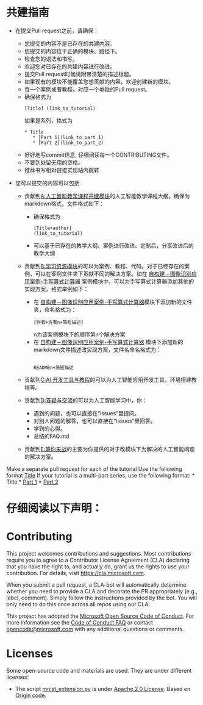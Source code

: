 # 共建指南

- 在提交Pull request之前，请确保：
   - 您提交的内容不是已存在的共建内容。
   - 您提交的内容位于正确的模块、路径下。
   - 检查您的语法和书写。
   - 欢迎您对已存在的共建内容进行改进。
   - 提交Pull request时候请附带清楚的描述标题。
   - 如果现有的模块不能覆盖您想贡献的内容，欢迎创建新的模块。
   - 每一个案例或者教程，对应一个单独的Pull request。
   - 确保格式为 <pre><code>[Title] (link_to_tutorial)</code></pre> 如果是系列，格式为
     <pre><code>* Title
        * [Part 1](link_to_part_1)
        * [Part 2](link_to_part_2)</code></pre>
   - 好好地写commit信息, 仔细阅读每一个CONTRIBUTING文件。 
   - 不要到处留无用的空格。
   - 推荐书写相对链接实现站内跳转

- 您可以提交的内容可以包括
   - 贡献到[A:人工智能教学课程共建模块](./A-教学-人工智能教学课程分享与共建)的人工智能教学课程大纲。确保为markdown格式，文件格式如下：
       - 确保格式为 <pre><code>[Title+author] (link_to_tutorial)</code></pre> 
       - 可以基于已存在的教学大纲、案例进行改进、定制后，分享改进后的教学大纲
  
    - 贡献到[B:学习资源模块](./B-学习资源)的可以为案例、教程、代码。对于已经存在的案例，可以在案例文件夹下贡献不同的解决方案。如在 [自构建－图像识别应用案例-手写算式计算器](./B-学习资源/BB9-自构建－图像识别应用案例-手写算式计算器) 案例模块中，可以为手写算式计算器添加其他的实现方案。格式举例如下：
       - 在 [自构建－图像识别应用案例-手写算式计算器](./B-学习资源/BB9-自构建－图像识别应用案例-手写算式计算器)模块下添加新的文件夹，命名格式为：<pre><code>[作者+方案n+简短描述]</code></pre> n为该案例模块下的顺序第n个解决方案
       - 在 [自构建－图像识别应用案例-手写算式计算器](./B-学习资源/BB9-自构建－图像识别应用案例-手写算式计算器) 模块下添加新的markdown文件描述改实现方案，文件名命名格式为：<pre><code> READMEn+简短描述</code></pre>
   
    - 贡献到[C:AI 开发工具与教程](./C-AI开发工具与教程)的可以为人工智能应用开发工具，环境搭建教程等。
    
    - 贡献到[D:答疑与交流](./D-答疑与交流)的可以为人工智能学习中，你：
      - 遇到的问题，也可以直接在“issues”里提问。
      - 对别人问题的解答，也可以直接在“issues”里回答。
      - 学到的心得。
      - 总结的FAQ.md 
  
    - 贡献到[E:等你来战](./E-等你来战)的主要为你提供的对于改模块下为解决的人工智能问题的解决方案。

Make a separate pull request for each of the tutorial
Use the following format [Title](link_to_tutorial)
If your tutorial is a multi-part series, use the following format: 
    * Title
        * [Part 1](link_to_part_1)
        * [Part 2](link_to_part_2)

# 仔细阅读以下声明：

# Contributing

This project welcomes contributions and suggestions.  Most contributions require you to agree to a
Contributor License Agreement (CLA) declaring that you have the right to, and actually do, grant us
the rights to use your contribution. For details, visit https://cla.microsoft.com.

When you submit a pull request, a CLA-bot will automatically determine whether you need to provide
a CLA and decorate the PR appropriately (e.g., label, comment). Simply follow the instructions
provided by the bot. You will only need to do this once across all repos using our CLA.

This project has adopted the [Microsoft Open Source Code of Conduct](https://opensource.microsoft.com/codeofconduct/).
For more information see the [Code of Conduct FAQ](https://opensource.microsoft.com/codeofconduct/faq/) or
contact [opencode@microsoft.com](mailto:opencode@microsoft.com) with any additional questions or comments.

# Licenses

Some open-source code and materials are used. They are under different licenses:

- The script [mnist_extension.py](./AI301/self-built_mnist_extension/tensorflow_model/mnist_extension.py) is under [Apache 2.0 License](http://www.apache.org/licenses/LICENSE-2.0). Based on [Origin code](https://github.com/tensorflow/models/blob/f81bb397efe57cf8bfb4a195c1b3064997f3e3c2/tutorials/image/mnist/convolutional.py).
